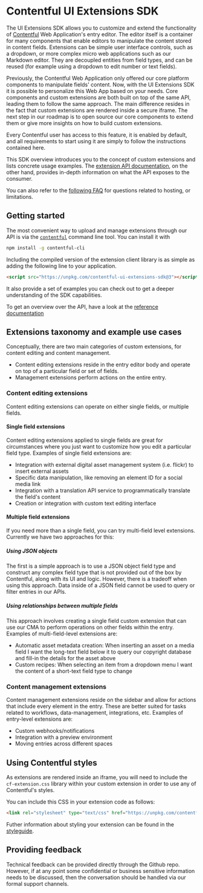 # Contentful UI Extensions SDK

The UI Extensions SDK allows you to customize and extend the functionality of [Contentful](https://www.contentful.com)
Web Application's entry editor. The editor itself is a container for many components that enable editors to manipulate the content stored in content fields. Extensions can be simple user interface controls, such as a dropdown, or more complex micro web applications such as our Markdown editor. They are decoupled entities from field types, and can be reused (for example using a dropdown to edit number or text fields).

Previously, the Contentful Web Application only offered our core platform components to manipulate fields' content. Now, with the UI Extensions SDK it is possible to personalize this Web App based on your needs.
Core components and custom extensions are both built on top of the same API, leading them to follow the same approach. The main difference resides in the fact that custom extensions are rendered inside a secure iframe. The next step in our roadmap is to open source our core components to extend them or give more insights on how to build custom extensions.

Every Contentful user has access to this feature, it is enabled by default, and all requirements to start using it are simply to follow the instructions contained here.

This SDK overview introduces you to the concept of custom extensions and lists concrete
usage examples. The [extension API documentation][api-ref], on the other hand, provides in-depth information on what the API exposes to the consumer.

You can also refer to the [following FAQ](FAQ.md) for questions related to hosting, or limitations.

## Getting started

The most convenient way to upload and manage extensions through our API is via the
[`contentful`][contentful-cli] command line tool. You can install it with

```bash
npm install -g contentful-cli
```

Including the compiled version of the extension client library is as simple as
adding the following line to your application.

~~~html
<script src="https://unpkg.com/contentful-ui-extensions-sdk@3"></script>
~~~

It also provide a set of examples you can check out to get a deeper understanding of the SDK capabilities.

To get an overview over the API, have a look at the [reference documentation][api-ref]

[contentful-cli]: https://www.github.com/contentful/contentful-cli
[api-ref]: docs/ui-extensions-sdk-frontend.md


## Extensions taxonomy and example use cases

Conceptually, there are two main categories of custom extensions, for content
editing and content management.
- Content editing extensions reside in the entry editor body and operate on top of a particular field or set of fields.
- Management extensions perform actions on the entire entry.

### Content editing extensions
Content editing extensions can operate on either single fields, or multiple fields.

#### Single field extensions
Content editing extensions applied to single fields are great for circumstances
where you just want to customize how you edit a particular field type. Examples
of single field extensions are:

* Integration with external digital asset management system (i.e. flickr) to
  insert external assets
* Specific data manipulation, like removing an element ID for a social media
  link
* Integration with a translation API service to programmatically translate the
  field's content
* Creation or integration with custom text editing interface

#### Multiple field extensions
If you need more than a single field, you can try multi-field level extensions.
Currently we have two approaches for this:

##### Using JSON objects
The first is a simple approach is to use a JSON object field type and construct
any complex field type that is not provided out of the box by Contentful, along
with its UI and logic. However, there is a tradeoff when using this approach.
Data inside of a JSON field cannot be used to query or filter entries in our
APIs.

##### Using relationships between multiple fields
This approach involves creating a single field custom extension that can use our
CMA to perform operations on other fields within the entry.
Examples of multi-field-level extensions are:

* Automatic asset metadata creation: When inserting an asset on a media field I
  want the long-text field below it to query our copyright database and fill-in
  the details for the asset above
* Custom recipes: When selecting an item from a dropdown menu I want the content
  of a short-text field type to change

### Content management extensions

Content management extensions reside on the sidebar and allow for actions that
include every element in the entry. These are better suited for tasks related to
workflows, data-management, integrations, etc.
Examples of entry-level extensions are:

* Custom webhooks/notifications
* Integration with a preview environment
* Moving entries across different spaces

## Using Contentful styles

As extensions are rendered inside an iframe, you will need to include the
`cf-extension.css` library within your custom extension in order to use any of
Contentful's styles.

You can include this CSS in your extension code as follows:

```html
<link rel="stylesheet" type="text/css" href="https://unpkg.com/contentful-ui-extensions-sdk@3/dist/cf-extension.css">
```

Futher information about styling your extension can be found in the
[styleguide](http://contentful.github.io/ui-extensions-sdk/styleguide).

## Providing feedback

Technical feedback can be provided directly through the Github repo. However, if at any point some confidential or business sensitive information needs to be discussed, then the conversation should be handled via our formal support channels.

